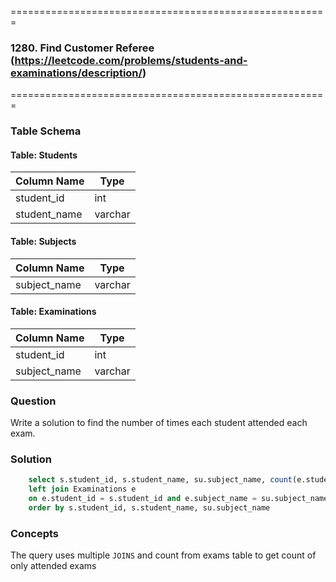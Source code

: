 =======================================================
### 1280. Find Customer Referee (https://leetcode.com/problems/students-and-examinations/description/)
=======================================================

### Table Schema

#### Table: Students  

| Column Name   | Type    |  
|--------------|---------|  
| student_id   | int     |  
| student_name | varchar |  

#### Table: Subjects  

| Column Name  | Type    |  
|-------------|---------|  
| subject_name | varchar |  

#### Table: Examinations  

| Column Name  | Type    |  
|-------------|---------|  
| student_id   | int     |  
| subject_name | varchar |  


### Question

Write a solution to find the number of times each student attended each exam.

### Solution

```sql
    select s.student_id, s.student_name, su.subject_name, count(e.student_id) as attended_exams from Students s cross join Subjects su
    left join Examinations e 
    on e.student_id = s.student_id and e.subject_name = su.subject_name group by s.student_id, s.student_name, su.subject_name
    order by s.student_id, s.student_name, su.subject_name
```

### Concepts

The query uses multiple `JOINS` and count from exams table to get count of only attended exams
